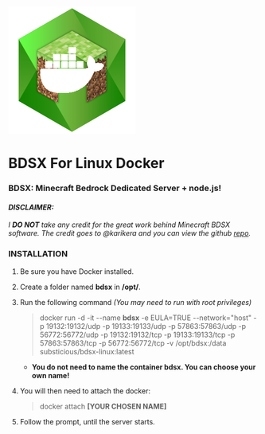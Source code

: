 
![logo](BDSX-Linux.png)

# BDSX For Linux Docker
### BDSX: Minecraft Bedrock Dedicated Server + node.js!

#### *DISCLAIMER:*
*I **DO NOT** take any credit for the great work behind Minecraft BDSX software. The credit goes to @karikera and you can view the github [repo](https://github.com/karikera/bdsx).*

### INSTALLATION

   1. Be sure you have Docker installed.
   2. Create a folder named **bdsx** in **/opt/**.
   3. Run the following command *(You may need to run with root privileges)*
        > docker run -d -it --name **bdsx** -e EULA=TRUE --network="host" -p 19132:19132/udp -p 19133:19133/udp -p 57863:57863/udp -p 56772:56772/udp -p 19132:19132/tcp -p 19133:19133/tcp -p 57863:57863/tcp -p 56772:56772/tcp -v /opt/bdsx:/data substicious/bdsx-linux:latest
        
        * **You do not need to name the container bdsx. You can choose your own name!**
   4. You will then need to attach the docker:
        > docker attach **[YOUR CHOSEN NAME]**
   5. Follow the prompt, until the server starts.
  